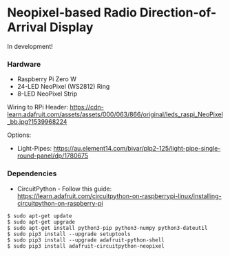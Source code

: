 # Neopixel-based Radio Direction-of-Arrival Display

In development!

### Hardware
* Raspberry Pi Zero W
* 24-LED NeoPixel (WS2812) Ring
* 8-LED NeoPixel Strip

Wiring to RPi Header: https://cdn-learn.adafruit.com/assets/assets/000/063/866/original/leds_raspi_NeoPixel_bb.jpg?1539968224

Options:
* Light-Pipes: https://au.element14.com/bivar/plp2-125/light-pipe-single-round-panel/dp/1780675

### Dependencies

* CircuitPython - Follow this guide: https://learn.adafruit.com/circuitpython-on-raspberrypi-linux/installing-circuitpython-on-raspberry-pi

```
$ sudo apt-get update
$ sudo apt-get upgrade
$ sudo apt-get install python3-pip python3-numpy python3-dateutil
$ sudo pip3 install --upgrade setuptools
$ sudo pip3 install --upgrade adafruit-python-shell
$ sudo pip3 install adafruit-circuitpython-neopixel
```